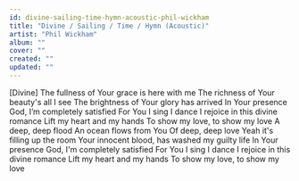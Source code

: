 ```yaml
---
id: divine-sailing-time-hymn-acoustic-phil-wickham
title: "Divine / Sailing / Time / Hymn (Acoustic)"
artist: "Phil Wickham"
album: ""
cover: ""
created: ""
updated: ""
---
```


[Divine]
The fullness of Your grace is here with me
The richness of Your beauty's all I see
The brightness of Your glory has arrived
In Your presence God, I’m completely satisfied
For You I sing I dance
I rejoice in this divine romance
Lift my heart and my hands
To show my love, to show my love
A deep, deep flood
An ocean flows from You
Of deep, deep love
Yeah it's filling up the room
Your innocent blood, has washed my guilty life
In Your presence God, I'm completely satisfied
For You I sing I dance
I rejoice in this divine romance
Lift my heart and my hands
To show my love, to show my love